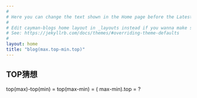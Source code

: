 ```yaml
---
#
# Here you can change the text shown in the Home page before the Latest Posts section.
#
# Edit cayman-blogs home layout in _layouts instead if you wanna make some changes
# See: https://jekyllrb.com/docs/themes/#overriding-theme-defaults
#
layout: home
title: "blog(max.top-min.top)"
---
```


## TOP猜想
top(max)-top(min) = top(max-min) = ( max-min).top = ?
